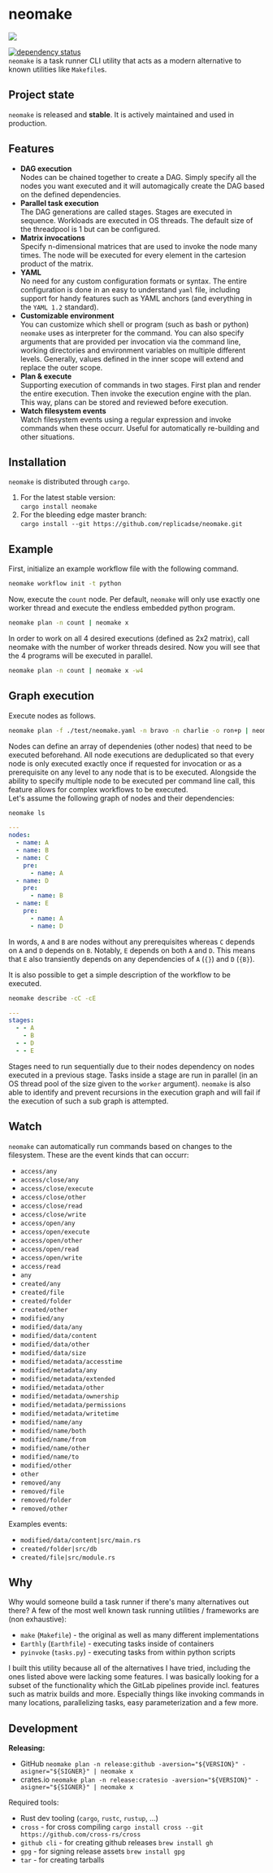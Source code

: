 # neomake

![](neomake.png)

[![dependency status](https://deps.rs/repo/github/cchexcode/neomake/status.svg)](https://deps.rs/repo/github/cchexcode/neomake)\
`neomake` is a task runner CLI utility that acts as a modern alternative to known utilities like `Makefile`s.

## Project state

`neomake` is released and  **stable**. It is actively maintained and used in production.

## Features

- **DAG execution**\
  Nodes can be chained together to create a DAG. Simply specify all the nodes you want executed and it will automagically create the DAG based on the defined dependencies.
- **Parallel task execution**\
  The DAG generations are called stages. Stages are executed in sequence. Workloads are executed in OS threads. The default size of the threadpool is 1 but can be configured.
- **Matrix invocations**\
  Specify n-dimensional matrices that are used to invoke the node many times. The node will be executed for every element in the cartesion product of the matrix.
- **YAML**\
  No need for any custom configuration formats or syntax. The entire configuration is done in an easy to understand `yaml` file, including support for handy features such as YAML anchors (and everything in the `YAML 1.2` standard).
- **Customizable environment**\
  You can customize which shell or program (such as bash or python) `neomake` uses as interpreter for the command. You can also specify arguments that are provided per invocation via the command line, working directories and environment variables on multiple different levels. Generally, values defined in the inner scope will extend and replace the outer scope.
- **Plan & execute**\
  Supporting execution of commands in two stages. First plan and render the entire execution. Then invoke the execution engine with the plan. This way, plans can be stored and reviewed before execution.
- **Watch filesystem events**\
  Watch filesystem events using a regular expression and invoke commands when these occurr. Useful for automatically re-building and other situations.

## Installation

`neomake` is distributed through `cargo`.

1) For the latest stable version:\
  `cargo install neomake`
2) For the bleeding edge master branch:\
  `cargo install --git https://github.com/replicadse/neomake.git`

## Example

First, initialize an example workflow file with the following command.

```bash
neomake workflow init -t python
```

Now, execute the `count` node. Per default, `neomake` will only use exactly one worker thread and execute the endless embedded python program.

```bash
neomake plan -n count | neomake x
```

In order to work on all 4 desired executions (defined as 2x2 matrix), call neomake with the number of worker threads desired. Now you will see that the 4 programs will be executed in parallel.

```bash
neomake plan -n count | neomake x -w4
```

## Graph execution

Execute nodes as follows.

```bash
neomake plan -f ./test/neomake.yaml -n bravo -n charlie -o ron+p | neomake execute -f ron
```

Nodes can define an array of dependenies (other nodes) that need to be executed beforehand. All node executions are deduplicated so that every node is only executed exactly once if requested for invocation or as a prerequisite on any level to any node that is to be executed. Alongside the ability to specify multiple node to be executed per command line call, this feature allows for complex workflows to be executed.\
Let's assume the following graph of nodes and their dependencies:

```bash
neomake ls
```

```yaml
---
nodes:
  - name: A
  - name: B
  - name: C
    pre:
      - name: A
  - name: D
    pre:
      - name: B
  - name: E
    pre:
      - name: A
      - name: D
```

In words, `A` and `B` are nodes without any prerequisites whereas `C` depends on `A` and `D` depends on `B`. Notably, `E` depends on both `A` and `D`. This means that `E` also transiently depends on any dependencies of `A` (`{}`) and `D` (`{B}`).

It is also possible to get a simple description of the workflow to be executed.
```bash
neomake describe -cC -cE
```

```yaml
---
stages:
  - - A
    - B
  - - D
  - - E
```

Stages need to run sequentially due to their nodes dependency on nodes executed in a previous stage. Tasks inside a stage are run in parallel (in an OS thread pool of the size given to the `worker` argument). `neomake` is also able to identify and prevent recursions in the execution graph and will fail if the execution of such a sub graph is attempted.

## Watch

`neomake` can automatically run commands based on changes to the filesystem. These are the event kinds that can occurr:

- `access/any`
- `access/close/any`
- `access/close/execute`
- `access/close/other`
- `access/close/read`
- `access/close/write`
- `access/open/any`
- `access/open/execute`
- `access/open/other`
- `access/open/read`
- `access/open/write`
- `access/read`
- `any`
- `created/any`
- `created/file`
- `created/folder`
- `created/other`
- `modified/any`
- `modified/data/any`
- `modified/data/content`
- `modified/data/other`
- `modified/data/size`
- `modified/metadata/accesstime`
- `modified/metadata/any`
- `modified/metadata/extended`
- `modified/metadata/other`
- `modified/metadata/ownership`
- `modified/metadata/permissions`
- `modified/metadata/writetime`
- `modified/name/any`
- `modified/name/both`
- `modified/name/from`
- `modified/name/other`
- `modified/name/to`
- `modified/other`
- `other`
- `removed/any`
- `removed/file`
- `removed/folder`
- `removed/other`

Examples events:
- `modified/data/content|src/main.rs`
- `created/folder|src/db`
- `created/file|src/module.rs`

## Why

Why would someone build a task runner if there's many alternatives out there? A few of the most well known task running utilities / frameworks are (non exhaustive):

* `make` (`Makefile`) - the original as well as many different implementations
* `Earthly` (`Earthfile`) - executing tasks inside of containers
* `pyinvoke` (`tasks.py`) - executing tasks from within python scripts

I built this utility because all of the alternatives I have tried, including the ones listed above were lacking some features. I was basically looking for a subset of the functionality which the GitLab pipelines provide incl. features such as matrix builds and more. Especially things like invoking commands in many locations, parallelizing tasks, easy parameterization and a few more.

## Development

**Releasing:**

- GitHub
  `neomake plan -n release:github -aversion="${VERSION}" -asigner="${SIGNER}" | neomake x`
- crates.io
  `neomake plan -n release:cratesio -aversion="${VERSION}" -asigner="${SIGNER}" | neomake x`

Required tools:

- Rust dev tooling (`cargo`, `rustc`, `rustup`, ...)
- `cross` - for cross compiling
  `cargo install cross --git https://github.com/cross-rs/cross`
- `github cli` - for creating github releases
  `brew install gh`
- `gpg` - for signing release assets
  `brew install gpg`
- `tar` - for creating tarballs
